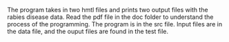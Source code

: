 The program takes in two hmtl files and prints two output files with the rabies disease data.
Read the pdf file in the doc folder to understand the process of the programming. 
The program is in the src file. 
Input files are in the data file, and the ouput files are found in the test file.
